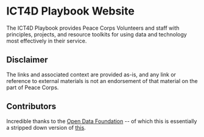 # ICT4D Playbook Website

The ICT4D Playbook provides Peace Corps Volunteers and staff with principles, projects, and resource toolkits for using data and technology most effectively in their service.

## Disclaimer

The links and associated context are provided as-is, and any link or reference to external materials is not an endorsement of that material on the part of Peace Corps.

## Contributors

Incredible thanks to the [Open Data Foundation](http://okfn.org/) -- of which this is essentially a stripped down version of [this](http://opendatahandbook.org/).